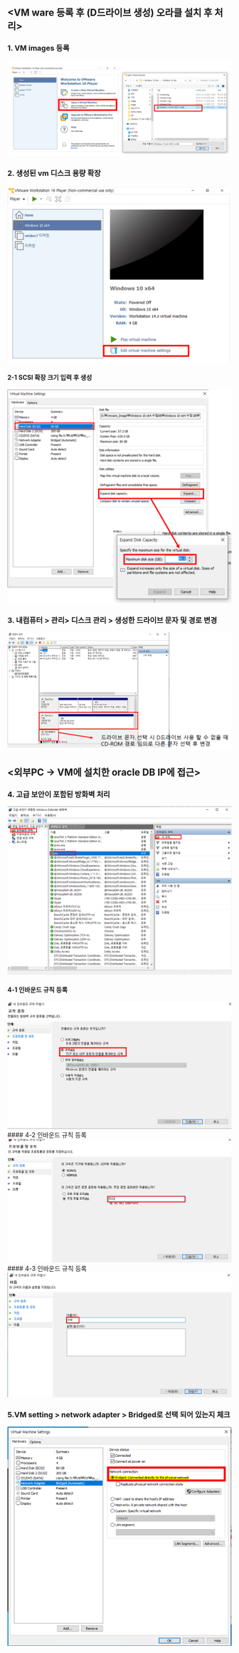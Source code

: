 ## <VM ware 등록 후 (D드라이브 생성) 오라클 설치 후 처리>


### 1. VM images 등록
<img src="./img/1.vm images 등록.png">


### 2. 생성된 vm 디스크 용량 확장
<img src="./img/2.생성된 vm 디스크 용량 확장.png">


#### 2-1 SCSI 확장 크기 입력 후 생성
<img src="./img/3.용량입력.png">


### 3. 내컴퓨터 > 관리> 디스크 관리 > 생성한 드라이브 문자 및 경로 변경
<img src="./img/4.파티션 생성.png">


## <외부PC → VM에 설치한 oracle DB IP에 접근> 

### 4. 고급 보안이 포함된 방화벽 처리
<img src="./img/5.방화벽처리.png">

#### 4-1 인바운드 규칙 등록
<img src="./img/6.인바운드 규칙생성_1.png">
#### 4-2 인바운드 규칙 등록
<img src="./img/6.인바운드 규칙생성_2.png">
#### 4-3 인바운드 규칙 등록
<img src="./img/6.인바운드 규칙생성_3.png">

### 5.VM setting > network adapter > Bridged로 선택 되어 있는지 체크
<img src="./img/7.vm setting.png">



